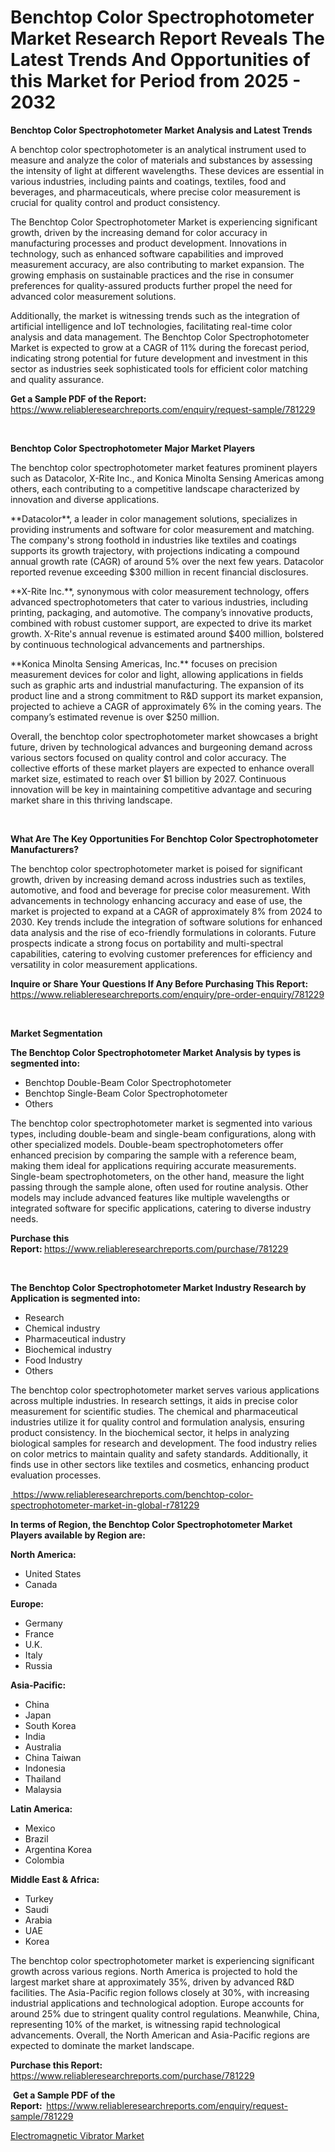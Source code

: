 <p><h1>Benchtop Color Spectrophotometer Market Research Report Reveals The Latest Trends And Opportunities of this Market for Period from 2025 - 2032</h1></p><p><strong>Benchtop Color Spectrophotometer Market Analysis and Latest Trends</strong></p>
<p><p>A benchtop color spectrophotometer is an analytical instrument used to measure and analyze the color of materials and substances by assessing the intensity of light at different wavelengths. These devices are essential in various industries, including paints and coatings, textiles, food and beverages, and pharmaceuticals, where precise color measurement is crucial for quality control and product consistency.</p><p>The Benchtop Color Spectrophotometer Market is experiencing significant growth, driven by the increasing demand for color accuracy in manufacturing processes and product development. Innovations in technology, such as enhanced software capabilities and improved measurement accuracy, are also contributing to market expansion. The growing emphasis on sustainable practices and the rise in consumer preferences for quality-assured products further propel the need for advanced color measurement solutions.</p><p>Additionally, the market is witnessing trends such as the integration of artificial intelligence and IoT technologies, facilitating real-time color analysis and data management. The Benchtop Color Spectrophotometer Market is expected to grow at a CAGR of 11% during the forecast period, indicating strong potential for future development and investment in this sector as industries seek sophisticated tools for efficient color matching and quality assurance.</p></p>
<p><strong>Get a Sample PDF of the Report:&nbsp;</strong> <a href="https://www.reliableresearchreports.com/enquiry/request-sample/781229?utm_campaign=2652&utm_medium=2&utm_source=Github&utm_content=ia&utm_term=26032025&utm_id=benchtop-color-spectrophotometer">https://www.reliableresearchreports.com/enquiry/request-sample/781229</a></p>
<p>&nbsp;</p>
<p><strong>Benchtop Color Spectrophotometer Major Market Players</strong></p>
<p><p>The benchtop color spectrophotometer market features prominent players such as Datacolor, X-Rite Inc., and Konica Minolta Sensing Americas among others, each contributing to a competitive landscape characterized by innovation and diverse applications.</p><p>**Datacolor**, a leader in color management solutions, specializes in providing instruments and software for color measurement and matching. The company's strong foothold in industries like textiles and coatings supports its growth trajectory, with projections indicating a compound annual growth rate (CAGR) of around 5% over the next few years. Datacolor reported revenue exceeding $300 million in recent financial disclosures.</p><p>**X-Rite Inc.**, synonymous with color measurement technology, offers advanced spectrophotometers that cater to various industries, including printing, packaging, and automotive. The company’s innovative products, combined with robust customer support, are expected to drive its market growth. X-Rite's annual revenue is estimated around $400 million, bolstered by continuous technological advancements and partnerships.</p><p>**Konica Minolta Sensing Americas, Inc.** focuses on precision measurement devices for color and light, allowing applications in fields such as graphic arts and industrial manufacturing. The expansion of its product line and a strong commitment to R&D support its market expansion, projected to achieve a CAGR of approximately 6% in the coming years. The company’s estimated revenue is over $250 million.</p><p>Overall, the benchtop color spectrophotometer market showcases a bright future, driven by technological advances and burgeoning demand across various sectors focused on quality control and color accuracy. The collective efforts of these market players are expected to enhance overall market size, estimated to reach over $1 billion by 2027. Continuous innovation will be key in maintaining competitive advantage and securing market share in this thriving landscape.</p></p>
<p>&nbsp;</p>
<p><strong>What Are The Key Opportunities For Benchtop Color Spectrophotometer Manufacturers?</strong></p>
<p><p>The benchtop color spectrophotometer market is poised for significant growth, driven by increasing demand across industries such as textiles, automotive, and food and beverage for precise color measurement. With advancements in technology enhancing accuracy and ease of use, the market is projected to expand at a CAGR of approximately 8% from 2024 to 2030. Key trends include the integration of software solutions for enhanced data analysis and the rise of eco-friendly formulations in colorants. Future prospects indicate a strong focus on portability and multi-spectral capabilities, catering to evolving customer preferences for efficiency and versatility in color measurement applications.</p></p>
<p><strong>Inquire or Share Your Questions If Any Before Purchasing This Report:</strong> <a href="https://www.reliableresearchreports.com/enquiry/pre-order-enquiry/781229?utm_campaign=2652&utm_medium=2&utm_source=Github&utm_content=ia&utm_term=26032025&utm_id=benchtop-color-spectrophotometer">https://www.reliableresearchreports.com/enquiry/pre-order-enquiry/781229</a></p>
<p>&nbsp;</p>
<p><strong>Market Segmentation</strong></p>
<p><strong>The Benchtop Color Spectrophotometer Market Analysis by types is segmented into:</strong></p>
<p><ul><li>Benchtop Double-Beam Color Spectrophotometer</li><li>Benchtop Single-Beam Color Spectrophotometer</li><li>Others</li></ul></p>
<p><p>The benchtop color spectrophotometer market is segmented into various types, including double-beam and single-beam configurations, along with other specialized models. Double-beam spectrophotometers offer enhanced precision by comparing the sample with a reference beam, making them ideal for applications requiring accurate measurements. Single-beam spectrophotometers, on the other hand, measure the light passing through the sample alone, often used for routine analysis. Other models may include advanced features like multiple wavelengths or integrated software for specific applications, catering to diverse industry needs.</p></p>
<p><strong>Purchase this Report:&nbsp;</strong><a href="https://www.reliableresearchreports.com/purchase/781229?utm_campaign=2652&utm_medium=2&utm_source=Github&utm_content=ia&utm_term=26032025&utm_id=benchtop-color-spectrophotometer">https://www.reliableresearchreports.com/purchase/781229</a></p>
<p>&nbsp;</p>
<p><strong>The Benchtop Color Spectrophotometer Market Industry Research by Application is segmented into:</strong></p>
<p><ul><li>Research</li><li>Chemical industry</li><li>Pharmaceutical industry</li><li>Biochemical industry</li><li>Food Industry</li><li>Others</li></ul></p>
<p><p>The benchtop color spectrophotometer market serves various applications across multiple industries. In research settings, it aids in precise color measurement for scientific studies. The chemical and pharmaceutical industries utilize it for quality control and formulation analysis, ensuring product consistency. In the biochemical sector, it helps in analyzing biological samples for research and development. The food industry relies on color metrics to maintain quality and safety standards. Additionally, it finds use in other sectors like textiles and cosmetics, enhancing product evaluation processes.</p></p>
<p><a href="https://www.reliableresearchreports.com/benchtop-color-spectrophotometer-market-in-global-r781229?utm_campaign=2652&utm_medium=2&utm_source=Github&utm_content=ia&utm_term=26032025&utm_id=benchtop-color-spectrophotometer">&nbsp;https://www.reliableresearchreports.com/benchtop-color-spectrophotometer-market-in-global-r781229</a></p>
<p><strong>In terms of Region, the Benchtop Color Spectrophotometer Market Players available by Region are:</strong></p>
<p>
    <p> <strong> North America: </strong>
        <ul>
            <li>United States</li>
            <li>Canada</li>
        </ul>
        </p> 
    <p> <strong> Europe: </strong>
        <ul>
            <li>Germany</li>
            <li>France</li>
            <li>U.K.</li>
            <li>Italy</li>
            <li>Russia</li>
        </ul>
        </p> 
    <p> <strong> Asia-Pacific: </strong>
        <ul>
            <li>China</li>
            <li>Japan</li>
            <li>South Korea</li>
            <li>India</li>
            <li>Australia</li>
            <li>China Taiwan</li>
            <li>Indonesia</li>
            <li>Thailand</li>
            <li>Malaysia</li>
        </ul>
        </p> 
    <p> <strong> Latin America: </strong>
        <ul>
            <li>Mexico</li>
            <li>Brazil</li>
            <li>Argentina Korea</li>
            <li>Colombia</li>
        </ul>
        </p> 
    <p> <strong> Middle East & Africa: </strong>
        <ul>
            <li>Turkey</li>
            <li>Saudi</li>
            <li>Arabia</li>
            <li>UAE</li>
            <li>Korea</li>
        </ul>
    </p>
    </p>
<p><p>The benchtop color spectrophotometer market is experiencing significant growth across various regions. North America is projected to hold the largest market share at approximately 35%, driven by advanced R&D facilities. The Asia-Pacific region follows closely at 30%, with increasing industrial applications and technological adoption. Europe accounts for around 25% due to stringent quality control regulations. Meanwhile, China, representing 10% of the market, is witnessing rapid technological advancements. Overall, the North American and Asia-Pacific regions are expected to dominate the market landscape.</p></p>
<p><strong>Purchase this Report: </strong><a href="https://www.reliableresearchreports.com/purchase/781229?utm_campaign=2652&utm_medium=2&utm_source=Github&utm_content=ia&utm_term=26032025&utm_id=benchtop-color-spectrophotometer">https://www.reliableresearchreports.com/purchase/781229</a></p>
<p>&nbsp;<strong>Get a Sample PDF of the Report:&nbsp;&nbsp;</strong><a href="https://www.reliableresearchreports.com/enquiry/request-sample/781229?utm_campaign=2652&utm_medium=2&utm_source=Github&utm_content=ia&utm_term=26032025&utm_id=benchtop-color-spectrophotometer">https://www.reliableresearchreports.com/enquiry/request-sample/781229</a></p>
<p><strong></strong></p>
<p><p><a href="https://github.com/oliveroste6/Market-Research-Report-List-1/blob/main/electromagnetic-vibrator-market.md?utm_campaign=2652&utm_medium=2&utm_source=Github&utm_content=ia&utm_term=26032025&utm_id=benchtop-color-spectrophotometer">Electromagnetic Vibrator Market</a></p></p>